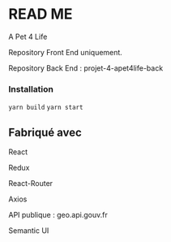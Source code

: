 # READ ME
A Pet 4 Life

Repository Front End uniquement.

Repository Back End : projet-4-apet4life-back

### Installation

``yarn build``
``yarn start``


## Fabriqué avec

React

Redux

React-Router

Axios

API publique : geo.api.gouv.fr

Semantic UI

